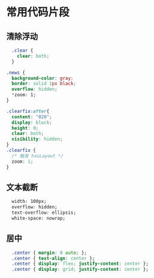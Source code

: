 # 常用代码片段

## 清除浮动
  ``` css
    .clear {
      clear: both;
    }
  ```
  ``` css 
  .news {
    background-color: gray;
    border: solid 1px black;
    overflow: hidden;
    *zoom: 1;
  }
  ```
  ``` css
  .clearfix:after{
    content: "020"; 
    display: block; 
    height: 0; 
    clear: both; 
    visibility: hidden;  
  }
  .clearfix {
    /* 触发 hasLayout */ 
    zoom: 1; 
  }
  ```
## 文本截断
  ``` css
    width: 100px;
    overflow: hidden;
    text-overflow: ellipsis;
    white-space: nowrap;
  ```

## 居中

``` css
  .center { margin: 0 auto; };
  .center { text-align: center };
  .center { display: flex; justify-content: center };
  .center { display: grid; justify-content: center };
```




